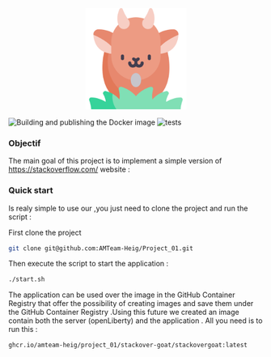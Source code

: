 

<p align="center">
  <img width="200" height="200" src=src/main/webapp/assets/img/goat.png>
</p> 



![Building and publishing the Docker image](https://github.com/AMTeam-Heig/Project_01/workflows/Building%20and%20publishing%20the%20Docker%20image/badge.svg) ![tests](https://github.com/AMTeam-Heig/Project_01/workflows/tests/badge.svg)

 
### Objectif
The main goal of this project is to implement a simple version of https://stackoverflow.com/ website :

### Quick start

Is realy simple to use our ,you just need to clone the project and run the script :

First clone the project 
```bash
git clone git@github.com:AMTeam-Heig/Project_01.git
```
Then execute  the script to start the application :
```bash
./start.sh
```

The application can be used over the image in the GitHub Container Registry that offer the possibility of creating images and save them under the GitHub Container Registry .Using this future we created an image contain both the server (openLiberty) and the application .
 All you need is to run this : 
 ```bash
ghcr.io/amteam-heig/project_01/stackover-goat/stackovergoat:latest
 ```
